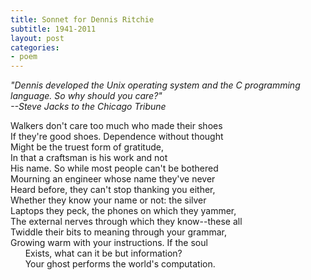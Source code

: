 ```yaml
---
title: Sonnet for Dennis Ritchie
subtitle: 1941-2011
layout: post
categories:
- poem
---
```


_"Dennis developed the Unix operating system and the C programming language. So why should you care?"_  
_--Steve Jacks to the Chicago Tribune_

Walkers don't care too much who made their shoes  
If they're good shoes.  Dependence without thought  
Might be the truest form of gratitude,  
In that a craftsman is his work and not  
His name.  So while most people can't be bothered  
Mourning an engineer whose name they've never  
Heard before, they can't stop thanking you either,  
Whether they know your name or not: the silver  
Laptops they peck, the phones on which they yammer,  
The external nerves through which they know--these all  
Twiddle their bits to meaning through your grammar,  
Growing warm with your instructions.  If the soul  
&nbsp;&nbsp;&nbsp;&nbsp;&nbsp;&nbsp;Exists, what can it be but information?  
&nbsp;&nbsp;&nbsp;&nbsp;&nbsp;&nbsp;Your ghost performs the world's computation.
